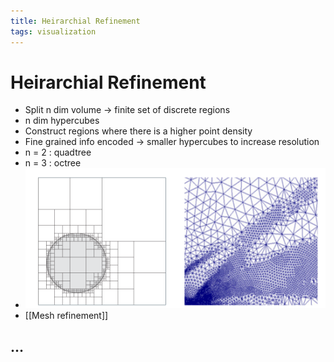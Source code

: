 ```yaml
---
title: Heirarchial Refinement
tags: visualization
---
```


# Heirarchial Refinement
- Split n dim volume -> finite set of discrete regions
- n dim hypercubes
- Construct regions where there is a higher point density
- Fine grained info encoded -> smaller hypercubes to increase resolution
- n = 2 : quadtree
- n = 3 : octree
- ![im](assets/Pasted%20Image%2020220316000739.png)
- [[Mesh refinement]]

## …






































































